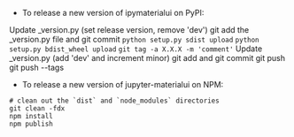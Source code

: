 - To release a new version of ipymaterialui on PyPI:

Update _version.py (set release version, remove 'dev')
git add the _version.py file and git commit
`python setup.py sdist upload`
`python setup.py bdist_wheel upload`
`git tag -a X.X.X -m 'comment'`
Update _version.py (add 'dev' and increment minor)
git add and git commit
git push
git push --tags

- To release a new version of jupyter-materialui on NPM:

```
# clean out the `dist` and `node_modules` directories
git clean -fdx
npm install
npm publish
```